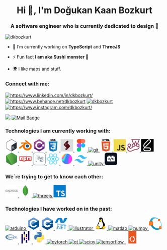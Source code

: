 <h1 align="center">Hi 👋, I'm Doğukan Kaan Bozkurt</h1>
<h3 align="center">A software engineer who is currently dedicated to design 🎨</h3>

<p align="left"> <img src="https://komarev.com/ghpvc/?username=dkbozkurt&label=Profile%20views&color=0e75b6&style=flat" alt="dkbozkurt" /> </p>

- 🌱 I’m currently working on **TypeScript** and **ThreeJS**

- ⚡ Fun fact **I am aka Sushi monster 🍣**

- 🌍 I like maps and stuff.

<h3 align="left">Connect with me:</h3>
<p align="left">
<a href="https://www.linkedin.com/in/dkbozkurt/" target="blank"><img align="center" src="https://raw.githubusercontent.com/rahuldkjain/github-profile-readme-generator/master/src/images/icons/Social/linked-in-alt.svg" alt="https://www.linkedin.com/in/dkbozkurt/" height="30" width="40" /></a>
<a href="https://www.behance.net/dkbozkurt" target="blank"><img align="center" src="https://raw.githubusercontent.com/rahuldkjain/github-profile-readme-generator/master/src/images/icons/Social/behance.svg" alt="https://www.behance.net/dkbozkurt" height="30" width="40" /></a>
<a href="https://twitter.com/dkbozkurt" target="blank"><img align="center" src="https://raw.githubusercontent.com/rahuldkjain/github-profile-readme-generator/master/src/images/icons/Social/twitter.svg" alt="dkbozkurt" height="30" width="40" /></a>
<a href="https://www.instagram.com/dkbozkurt/" target="blank"><img align="center" src="https://raw.githubusercontent.com/rahuldkjain/github-profile-readme-generator/master/src/images/icons/Social/instagram.svg" alt="https://www.instagram.com/dkbozkurt/" height="30" width="40" /></a>
</p>

[![](https://img.shields.io/badge/website-%230077B5.svg?&style=for-the-badge&logo=google&color=white)](https://dkbozkurt.github.io/)
<span style="white-space: pre-line"></span>
[![Mail Badge](https://img.shields.io/badge/dkaanbozkurt@gmail.com-c14438?style=for-the-badge&logo=Gmail&logoColor=white&link=mailto:dkaanbozkurt@gmail.com)](mailto:dkaanbozkurt@gmail.com)

<h3 align="left">Technologies I am currently working with:</h3>
<p align="left">  
<a href="https://www.gnu.org/software/bash/" target="_blank" rel="noreferrer"> <img src="https://github.com/devicons/devicon/blob/master/icons/bash/bash-original.svg" alt="bash" width="40" height="40"/> </a> 
<a href="https://www.blender.org/" target="_blank" rel="noreferrer"> <img src="https://raw.githubusercontent.com/devicons/devicon/master/icons/blender/blender-original.svg" alt="blender" width="40" height="40"/> </a> 
<a href="https://www.w3schools.com/cs/" target="_blank" rel="noreferrer"> <img src="https://raw.githubusercontent.com/devicons/devicon/master/icons/csharp/csharp-original.svg" alt="csharp" width="40" height="40"/> </a> 
<a href="https://www.w3schools.com/css/" target="_blank" rel="noreferrer"> <img src="https://raw.githubusercontent.com/devicons/devicon/master/icons/css3/css3-original-wordmark.svg" alt="css3" width="40" height="40"/> </a> 
<a href ="https://exchange.adobe.com/apps/cc/108380/extendscript-developer-tools" target="_blank" rel="noreferrer"> <img src="https://github.com/dkbozkurt/dkbozkurt/blob/master/extendscript_logo.png" alt="extendScript" width="40" height="40"/> </a> 
<a href="https://www.figma.com/" target="_blank" rel="noreferrer"> <img src="https://raw.githubusercontent.com/devicons/devicon/master/icons/figma/figma-original.svg" alt="figma" width="40" height="40"/> </a> 
<a href="https://git-scm.com/" target="_blank" rel="noreferrer"> <img src="https://www.vectorlogo.zone/logos/git-scm/git-scm-icon.svg" alt="git" width="40" height="40"/> </a> 
<a href="https://www.w3.org/html/" target="_blank" rel="noreferrer"> <img src="https://raw.githubusercontent.com/devicons/devicon/master/icons/html5/html5-original-wordmark.svg" alt="html5" width="40" height="40"/> </a> 
<a href="https://developer.mozilla.org/en-US/docs/Web/JavaScript" target="_blank" rel="noreferrer"> <img src="https://raw.githubusercontent.com/devicons/devicon/master/icons/javascript/javascript-original.svg" alt="javascript" width="40" height="40"/> </a> 
<a href="https://jestjs.io/" target="blank" rel="noreferrer"> <img src="https://github.com/devicons/devicon/blob/master/icons/jest/jest-plain.svg" alt="jest" width="40" height="40"/> </a>
<a href="https://luna.is.com/" target="_blank" rel="noreferrer"> <img src="https://github.com/dkbozkurt/dkbozkurt/blob/master/luna-logo.png" alt="luna" width="40" height="40"/> </a> 
<a href="https://nodejs.org/en" target="_blank" rel="noreferrer"> <img src="https://raw.githubusercontent.com/devicons/devicon/master/icons/nodejs/nodejs-original.svg" alt="nodejs" width="40" height="40"/> </a>   
<a href="https://www.npmjs.com/" target="_blank" rel="noreferrer"> <img src="https://github.com/devicons/devicon/blob/master/icons/npm/npm-original-wordmark.svg" alt="npm" width="40" height="40"/> </a>   
<a href="https://www.photoshop.com/en" target="_blank" rel="noreferrer"> <img src="https://raw.githubusercontent.com/devicons/devicon/master/icons/photoshop/photoshop-line.svg" alt="photoshop" width="40" height="40"/> </a> 
<a href="https://react.dev/" target="_blank" rel="noreferrer"> <img src="https://raw.githubusercontent.com/devicons/devicon/master/icons/react/react-original.svg" alt="react" width="40" height="40"/> </a> 
<a href="https://spline.design/" target="_blank" rel="noreferrer"> <img src="https://github.com/dkbozkurt/dkbozkurt/blob/master/spline-logo.png" alt="spline" width="40" height="40"/> </a> 
<a href="https://tailwindcss.com/" target="_blank" rel="noreferrer"> <img src="https://github.com/devicons/devicon/blob/master/icons/tailwindcss/tailwindcss-plain.svg" alt="tailwind" width="40" height="40"/> </a> 
<a href="https://unity.com/" target="_blank" rel="noreferrer"> <img src="https://i.redd.it/tu3gt6ysfxq71.png" alt="unity" width="40" height="40"/> </a> 
<a href="https://developer.adobe.com/photoshop/uxp/2022/guides/devtool/" target="_blank" rel="noreferrer"> <img src="https://github.com/dkbozkurt/dkbozkurt/blob/master/AdobeUXPDevTool.png" alt="uxpDevTool" width="40" height="40"/> </a> 
</p>

<h3 align="left">We`re trying to get to know each other:</h3>
<p align="left"> 
<a href="https://expressjs.com/" target="_blank" rel="noreferrer"> <img src="https://github.com/devicons/devicon/blob/master/icons/express/express-original-wordmark.svg" alt="express" width="40" height="40"/> </a> 
<a href="https://www.mongodb.com/" target="_blank" rel="noreferrer"> <img src="https://github.com/devicons/devicon/blob/master/icons/mongodb/mongodb-original.svg" alt="mongoDB" width="40" height="40"/> </a> 
<a href="https://threejs.org/" target="_blank" rel="noreferrer"> <img src="https://global.discourse-cdn.com/standard17/uploads/threejs/original/2X/e/e4f86d2200d2d35c30f7b1494e96b9595ebc2751.png" alt="threejs" width="40" height="40"/> </a> 
<a href="https://www.typescriptlang.org/" target="_blank" rel="noreferrer"> <img src="https://github.com/devicons/devicon/blob/master/icons/typescript/typescript-original.svg" alt="typescript" width="40" height="40"/> </a> 
</p>

<h3 align="left">Technologies I have worked on in the past:</h3>
<p align="left"> 
<a href="https://www.arduino.cc/" target="_blank" rel="noreferrer"> <img src="https://cdn.worldvectorlogo.com/logos/arduino-1.svg" alt="arduino" width="40" height="40"/> </a> 
<a href="https://www.cprogramming.com/" target="_blank" rel="noreferrer"> <img src="https://raw.githubusercontent.com/devicons/devicon/master/icons/c/c-original.svg" alt="c" width="40" height="40"/> </a> 
<a href="https://www.w3schools.com/cpp/" target="_blank" rel="noreferrer"> <img src="https://raw.githubusercontent.com/devicons/devicon/master/icons/cplusplus/cplusplus-original.svg" alt="cplusplus" width="40" height="40"/> </a> 
<a href="https://dotnet.microsoft.com/" target="_blank" rel="noreferrer"> <img src="https://github.com/devicons/devicon/blob/master/icons/dot-net/dot-net-plain-wordmark.svg" alt="dotnet" width="40" height="40"/> </a> 
<a href="https://www.adobe.com/in/products/illustrator.html" target="_blank" rel="noreferrer"> <img src="https://www.vectorlogo.zone/logos/adobe_illustrator/adobe_illustrator-icon.svg" alt="illustrator" width="40" height="40"/> </a> 
<a href="https://www.linux.org/" target="_blank" rel="noreferrer"> <img src="https://raw.githubusercontent.com/devicons/devicon/master/icons/linux/linux-original.svg" alt="linux" width="40" height="40"/> </a> 
<a href="https://www.mathworks.com/" target="_blank" rel="noreferrer"> <img src="https://upload.wikimedia.org/wikipedia/commons/2/21/Matlab_Logo.png" alt="matlab" width="40" height="40"/> </a> 
<a href="https://numpy.org/" target="_blank" rel="noreferrer"> <img src="https://seeklogo.com/images/N/numpy-logo-479C24EC79-seeklogo.com.png" alt="numpy" width="40" height="40"/> </a> 
<a href="https://octave.org/" target="_blank" rel="noreferrer"> <img src="https://github.com/dkbozkurt/dkbozkurt/blob/master/octave-logo.png" alt="octave" width="40" height="40"/> </a> 
<a href="https://www.opengl.org/" target="_blank" rel="noreferrer"> <img src="https://github.com/devicons/devicon/blob/master/icons/opengl/opengl-original.svg" alt="opengl" width="40" height="40"/> </a> 
<a href="https://pandas.pydata.org/" target="_blank" rel="noreferrer"> <img src="https://raw.githubusercontent.com/devicons/devicon/2ae2a900d2f041da66e950e4d48052658d850630/icons/pandas/pandas-original.svg" alt="pandas" width="40" height="40"/> </a> 
<a href="https://www.python.org" target="_blank" rel="noreferrer"> <img src="https://raw.githubusercontent.com/devicons/devicon/master/icons/python/python-original.svg" alt="python" width="40" height="40"/> </a> 
<a href="https://pytorch.org/" target="_blank" rel="noreferrer"> <img src="https://www.vectorlogo.zone/logos/pytorch/pytorch-icon.svg" alt="pytorch" width="40" height="40"/> </a> 
<a href="https://www.qt.io/" target="_blank" rel="noreferrer"> <img src="https://upload.wikimedia.org/wikipedia/commons/0/0b/Qt_logo_2016.svg" alt="qt" width="40" height="40"/> </a> 
<a href="https://scipy.org/" target="_blank" rel="noreferrer"> <img src="https://scipy.org/images/logo.svg" alt="scipy" width="40" height="40"/> </a> 
<a href="https://www.tensorflow.org" target="_blank" rel="noreferrer"> <img src="https://www.vectorlogo.zone/logos/tensorflow/tensorflow-icon.svg" alt="tensorflow" width="40" height="40"/> </a> 
<a href="https://www.typescriptlang.org/" target="_blank" rel="noreferrer"> <img 
<a href="https://ubuntu.com/" target="_blank" rel="noreferrer"> <img src="https://raw.githubusercontent.com/devicons/devicon/master/icons/ubuntu/ubuntu-plain.svg" alt="ubuntu" width="40" height="40"/> </a> 
</p>
  
<!--
<p align='center'> <img src="https://github-readme-stats.vercel.app/api?username=dkbozkurt&show_icons=true&locale=en"
alt="dkbozkurt" /> </p>
-->
